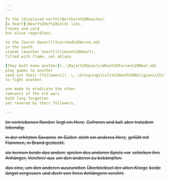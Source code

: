 ```yaml
---
---

To the [displaced north](Northern%20Reaches)
[a heart](Heart%20of%20Cold) lies.
Frozen and cold
but alive regardless.

to the [burnt desert](Scorched%20Acres.md)
in the south
stands [another heart](Crimson%20Heart),
filled with flame, set ablaze. 

[they both know another](..\Major%20Quests\When%20Forces%20Meet.md)
play games to another
send out their [followers](..\..\Groupings\Cults%20and%20Religions\Children%20of%20The%20Flame.md), *worshippers*
to fight another. 

one made to eradicate the other
remnants of the old wars
both long forgotten
yet revered by their followers. 

---
```


~~Im vertriebenen Norden~~
~~liegt ein Herz.~~
~~Gefroren und kalt~~
~~aber trotzdem lebendig.~~

~~in der erhitzten Savanne~~
~~im Süden~~
~~steht ein anderes Herz,~~
~~gefüllt mit Flammen, in Brand gesteckt.~~

~~sie kennen beide das andere~~
~~spielen des anderen Spiele vor~~
~~schicken ihre Anhänger, Verehrer aus~~
~~um den anderen zu bekämpfen.~~

~~das eine, um den anderen auszurotten~~
~~Überbleibsel der alten Kriege~~
~~beide längst vergessen~~
~~und doch von ihren Anhängern verehrt.~~
